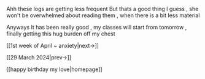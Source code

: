 
Ahh these logs are getting less frequent 
But thats a good thing I guess , she won't be overwhelmed about reading them , when there is a bit less material

Anyways 
It has been really good , my classes will start from tomorrow , finally getting this hug burden off my chest

[[1st week of April ~ anxiety|next->]]

[[29 March 2024|prev->]]

[[happy birthday my love|homepage]]